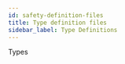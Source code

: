 ```yaml
---
id: safety-definition-files
title: Type definition files
sidebar_label: Type Definitions
---
```


Types